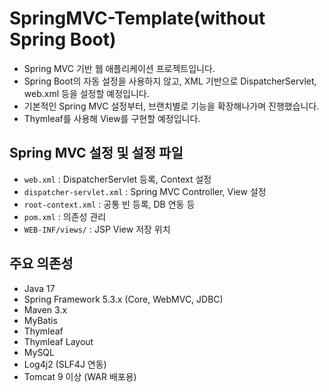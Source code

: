 # SpringMVC-Template(without Spring Boot)

- Spring MVC 기반 웹 애플리케이션 프로젝트입니다.
- Spring Boot의 자동 설정을 사용하지 않고, XML 기반으로 DispatcherServlet, web.xml 등을 설정할 예정입니다.
- 기본적인 Spring MVC 설정부터, 브랜치별로 기능을 확장해나가며 진행했습니다.
- Thymleaf를 사용해 View를 구현할 예정입니다.


## Spring MVC 설정 및 설정 파일
- `web.xml` : DispatcherServlet 등록, Context 설정
- `dispatcher-servlet.xml` : Spring MVC Controller, View 설정
- `root-context.xml` : 공통 빈 등록, DB 연동 등
- `pom.xml` : 의존성 관리
- `WEB-INF/views/` : JSP View 저장 위치


## 주요 의존성
- Java 17
- Spring Framework 5.3.x (Core, WebMVC, JDBC)
- Maven 3.x
- MyBatis
- Thymleaf
- Thymleaf Layout
- MySQL
- Log4j2 (SLF4J 연동)
- Tomcat 9 이상 (WAR 배포용)